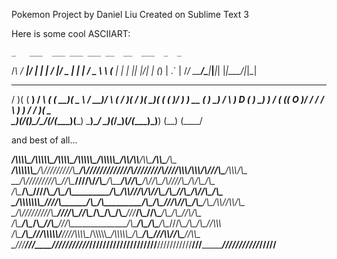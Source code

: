 Pokemon Project by Daniel Liu
Created on Sublime Text 3

Here is some cool ASCIIART:

    _   ___  ___ ___ ___ __  __  ___  _  _ 
   /_\ / __|/ __|_ _|_ _|  \/  |/ _ \| \| |
  / _ \\__ \ (__ | | | || |\/| | (_) | .` |
 /_/ \_\___/\___|___|___|_|  |_|\___/|_|\_|

 _  _  ____   __   ____  ____  ____     ___  __   _  _  _  _  ____  __ _  ____  ____ 
/ )( \(  __) / _\ (    \(  __)(  _ \   / __)/  \ ( \/ )( \/ )(  __)(  ( \(_  _)/ ___)
) __ ( ) _) /    \ ) D ( ) _)  )   /  ( (__(  O )/ \/ \/ \/ \ ) _) /    /  )(  \___ \
\_)(_/(____)\_/\_/(____/(____)(__\_)   \___)\__/ \_)(_/\_)(_/(____)\_)__) (__) (____/

and best of all...

_____/\\\\\\\\\________/\\\\\\\\\\\__________/\\\\\\\\\__/\\\\\\\\\\\__/\\\\\\\\\\\__/\\\\____________/\\\\_______/\\\\\_______/\\\\\_____/\\\_        
 ___/\\\\\\\\\\\\\____/\\\/////////\\\_____/\\\////////__\/////\\\///__\/////\\\///__\/\\\\\\________/\\\\\\_____/\\\///\\\____\/\\\\\\___\/\\\_       
  __/\\\/////////\\\__\//\\\______\///____/\\\/_______________\/\\\_________\/\\\_____\/\\\//\\\____/\\\//\\\___/\\\/__\///\\\__\/\\\/\\\__\/\\\_      
   _\/\\\_______\/\\\___\////\\\__________/\\\_________________\/\\\_________\/\\\_____\/\\\\///\\\/\\\/_\/\\\__/\\\______\//\\\_\/\\\//\\\_\/\\\_     
    _\/\\\\\\\\\\\\\\\______\////\\\______\/\\\_________________\/\\\_________\/\\\_____\/\\\__\///\\\/___\/\\\_\/\\\_______\/\\\_\/\\\\//\\\\/\\\_    
     _\/\\\/////////\\\_________\////\\\___\//\\\________________\/\\\_________\/\\\_____\/\\\____\///_____\/\\\_\//\\\______/\\\__\/\\\_\//\\\/\\\_   
      _\/\\\_______\/\\\__/\\\______\//\\\___\///\\\______________\/\\\_________\/\\\_____\/\\\_____________\/\\\__\///\\\__/\\\____\/\\\__\//\\\\\\_  
       _\/\\\_______\/\\\_\///\\\\\\\\\\\/______\////\\\\\\\\\__/\\\\\\\\\\\__/\\\\\\\\\\\_\/\\\_____________\/\\\____\///\\\\\/_____\/\\\___\//\\\\\_ 
        _\///________\///____\///////////___________\/////////__\///////////__\///////////__\///______________\///_______\/////_______\///_____\/////__                                         
  